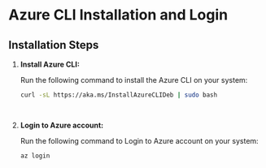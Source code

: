 # Azure CLI Installation and Login

## Installation Steps

1. **Install Azure CLI:**
   
   Run the following command to install the Azure CLI on your system:

   ```bash
   curl -sL https://aka.ms/InstallAzureCLIDeb | sudo bash

 
2. **Login to Azure account:**
   
   Run the following command to Login to Azure account on your system:

   ```bash
   az login
